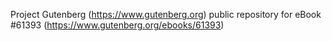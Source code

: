 Project Gutenberg (https://www.gutenberg.org) public repository for
eBook #61393 (https://www.gutenberg.org/ebooks/61393)
